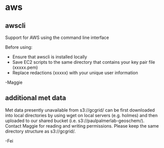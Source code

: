 # aws
## awscli
Support for AWS using the command line interface 

Before using:
- Ensure that awscli is installed locally
- Save EC2 scripts to the same directory that contains your key pair file (xxxxx.pem)
- Replace redactions (xxxxx) with your unique user information

-Maggie

## additional met data
Met data presently unavailable from s3://gcgrid/ can be first downloaded into local directories by using wget on local servers (e.g. holmes) and then uploaded to our shared bucket (i.e. s3://paulpalmerlab-geoschem/). Contact Maggie for reading and writing permissions. Please keep the same directory structure as s3://gcgrid/.

-Fei
